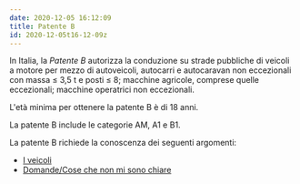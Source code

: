 ```yaml
---
date: 2020-12-05 16:12:09
title: Patente B
id: 2020-12-05t16-12-09z
---
```


In Italia, la _Patente B_ autorizza la conduzione su strade pubbliche di veicoli
a motore per mezzo di autoveicoli, autocarri e autocaravan non eccezionali con
massa ≤ 3,5 t e posti ≤ 8; macchine agricole, comprese quelle eccezionali;
macchine operatrici non eccezionali.

L'età minima per ottenere la patente B è di 18 anni.

La patente B include le categorie AM, A1 e B1.

La patente B richiede la conoscenza dei seguenti argomenti:

- [I veicoli](./2020-12-05t16-33-32z.md)
- [Domande/Cose che non mi sono chiare](./2020-12-05t17-17-10z.md)
